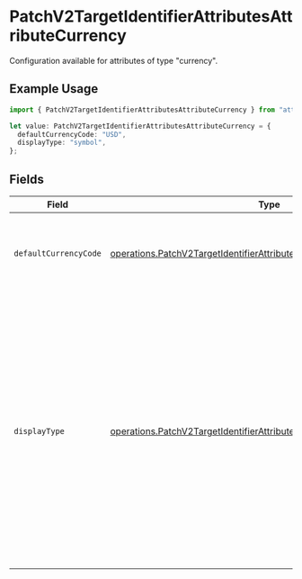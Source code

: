 # PatchV2TargetIdentifierAttributesAttributeCurrency

Configuration available for attributes of type "currency".

## Example Usage

```typescript
import { PatchV2TargetIdentifierAttributesAttributeCurrency } from "attio-js/models/operations";

let value: PatchV2TargetIdentifierAttributesAttributeCurrency = {
  defaultCurrencyCode: "USD",
  displayType: "symbol",
};
```

## Fields

| Field                                                                                                                                                                                                                                                                                                  | Type                                                                                                                                                                                                                                                                                                   | Required                                                                                                                                                                                                                                                                                               | Description                                                                                                                                                                                                                                                                                            | Example                                                                                                                                                                                                                                                                                                |
| ------------------------------------------------------------------------------------------------------------------------------------------------------------------------------------------------------------------------------------------------------------------------------------------------------ | ------------------------------------------------------------------------------------------------------------------------------------------------------------------------------------------------------------------------------------------------------------------------------------------------------ | ------------------------------------------------------------------------------------------------------------------------------------------------------------------------------------------------------------------------------------------------------------------------------------------------------ | ------------------------------------------------------------------------------------------------------------------------------------------------------------------------------------------------------------------------------------------------------------------------------------------------------ | ------------------------------------------------------------------------------------------------------------------------------------------------------------------------------------------------------------------------------------------------------------------------------------------------------ |
| `defaultCurrencyCode`                                                                                                                                                                                                                                                                                  | [operations.PatchV2TargetIdentifierAttributesAttributeDefaultCurrencyCode](../../models/operations/patchv2targetidentifierattributesattributedefaultcurrencycode.md)                                                                                                                                   | :heavy_check_mark:                                                                                                                                                                                                                                                                                     | The ISO4217 code representing the currency that values for this attribute should be stored in.                                                                                                                                                                                                         | USD                                                                                                                                                                                                                                                                                                    |
| `displayType`                                                                                                                                                                                                                                                                                          | [operations.PatchV2TargetIdentifierAttributesAttributeDisplayType](../../models/operations/patchv2targetidentifierattributesattributedisplaytype.md)                                                                                                                                                   | :heavy_check_mark:                                                                                                                                                                                                                                                                                     | How the currency should be displayed across the app. "code" will display the ISO currency code e.g. "USD", "name" will display the localized currency name e.g. "British pound", "narrowSymbol" will display "$1" instead of "US$1" and "symbol" will display a localized currency symbol such as "$". | symbol                                                                                                                                                                                                                                                                                                 |